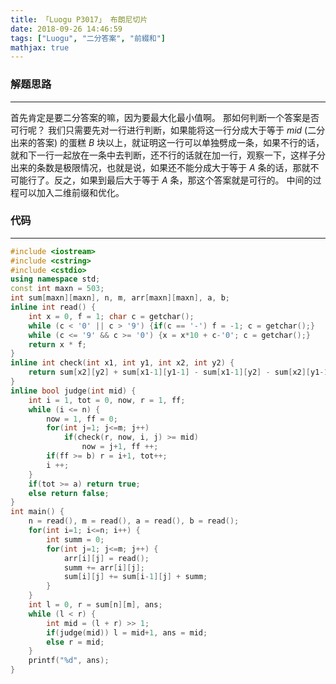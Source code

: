 ```yaml
---
title: 「Luogu P3017」 布朗尼切片
date: 2018-09-26 14:46:59
tags: ["Luogu", "二分答案", "前綴和"]
mathjax: true
---
```


### 解题思路
---
首先肯定是要二分答案的嘛，因为要最大化最小值啊。
那如何判断一个答案是否可行呢？
我们只需要先对一行进行判断，如果能将这一行分成大于等于 $mid$ (二分出来的答案) 的蛋糕 $B$ 块以上，就证明这一行可以单独劈成一条，如果不行的话，就和下一行一起放在一条中去判断，还不行的话就在加一行，观察一下，这样子分出来的条数是极限情况，也就是说，如果还不能分成大于等于 $A$ 条的话，那就不可能行了。反之，如果到最后大于等于 $A$ 条，那这个答案就是可行的。
中间的过程可以加入二维前缀和优化。

### 代码
---
```cpp
#include <iostream>
#include <cstring>
#include <cstdio>
using namespace std;
const int maxn = 503;
int sum[maxn][maxn], n, m, arr[maxn][maxn], a, b;
inline int read() {
	int x = 0, f = 1; char c = getchar();
	while (c < '0' || c > '9') {if(c == '-') f = -1; c = getchar();}
	while (c <= '9' && c >= '0') {x = x*10 + c-'0'; c = getchar();}
	return x * f;
}
inline int check(int x1, int y1, int x2, int y2) {
	return sum[x2][y2] + sum[x1-1][y1-1] - sum[x1-1][y2] - sum[x2][y1-1];
}
inline bool judge(int mid) {
	int i = 1, tot = 0, now, r = 1, ff;
	while (i <= n) {
		now = 1, ff = 0;
		for(int j=1; j<=m; j++)
			if(check(r, now, i, j) >= mid)
				now = j+1, ff ++;
		if(ff >= b) r = i+1, tot++;
		i ++;
	}
	if(tot >= a) return true;
	else return false;
}
int main() {
	n = read(), m = read(), a = read(), b = read();
	for(int i=1; i<=n; i++) {
		int summ = 0;
		for(int j=1; j<=m; j++) {
			arr[i][j] = read();
			summ += arr[i][j];
			sum[i][j] += sum[i-1][j] + summ;
		}
	}
	int l = 0, r = sum[n][m], ans;
	while (l < r) {
		int mid = (l + r) >> 1;
		if(judge(mid)) l = mid+1, ans = mid;
		else r = mid;
	}
	printf("%d", ans);
}
```

